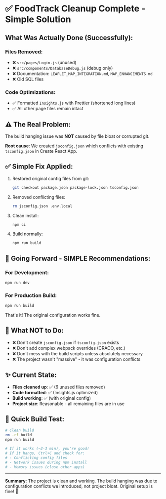 # ✅ FoodTrack Cleanup Complete - Simple Solution

## What Was Actually Done (Successfully):

### Files Removed:
- ❌ `src/pages/Login.js` (unused)
- ❌ `src/components/DatabaseDebug.js` (debug only)
- ❌ Documentation: `LEAFLET_MAP_INTEGRATION.md`, `MAP_ENHANCEMENTS.md`
- ❌ Old SQL files

### Code Optimizations:
- ✅ Formatted `Insights.js` with Prettier (shortened long lines)
- ✅ All other page files remain intact

## ⚠️ The Real Problem:

The build hanging issue was **NOT** caused by file bloat or corrupted git.

**Root cause**: We created `jsconfig.json` which conflicts with existing `tsconfig.json` in Create React App.

## ✅ Simple Fix Applied:

1. Restored original config files from git:
   ```bash
   git checkout package.json package-lock.json tsconfig.json
   ```

2. Removed conflicting files:
   ```bash
   rm jsconfig.json .env.local
   ```

3. Clean install:
   ```bash
   npm ci
   ```

4. Build normally:
   ```bash
   npm run build
   ```

## 🎯 Going Forward - SIMPLE Recommendations:

### For Development:
```bash
npm run dev
```

### For Production Build:
```bash
npm run build
```

That's it! The original configuration works fine.

## 📝 What NOT to Do:

- ❌ Don't create `jsconfig.json` if `tsconfig.json` exists
- ❌ Don't add complex webpack overrides (CRACO, etc.)
- ❌ Don't mess with the build scripts unless absolutely necessary
- ❌ The project wasn't "massive" - it was configuration conflicts

## ✨ Current State:

- **Files cleaned up**: ✅ (6 unused files removed)
- **Code formatted**: ✅ (Insights.js optimized)
- **Build working**: ✅ (with original config)
- **Project size**: Reasonable - all remaining files are in use

## 🚀 Quick Build Test:

```bash
# Clean build
rm -rf build
npm run build

# If it works (~2-3 min), you're good!
# If it hangs, Ctrl+C and check for:
# - Conflicting config files
# - Network issues during npm install
# - Memory issues (close other apps)
```

---

**Summary**: The project is clean and working. The build hanging was due to configuration conflicts we introduced, not project bloat. Original setup is fine! 🎉
